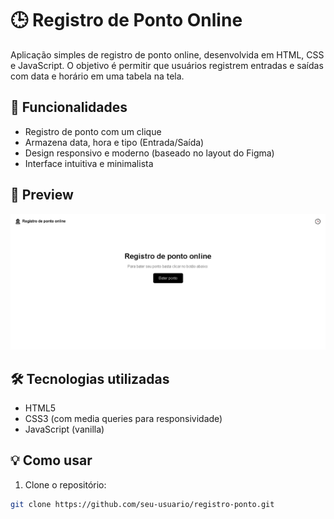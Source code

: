 # 🕒 Registro de Ponto Online

Aplicação simples de registro de ponto online, desenvolvida em HTML, CSS e JavaScript. O objetivo é permitir que usuários registrem entradas e saídas com data e horário em uma tabela na tela.

## 🚀 Funcionalidades

- Registro de ponto com um clique
- Armazena data, hora e tipo (Entrada/Saída)
- Design responsivo e moderno (baseado no layout do Figma)
- Interface intuitiva e minimalista

## 📸 Preview

![Preview do Projeto](imagem.png) 

## 🛠️ Tecnologias utilizadas

- HTML5
- CSS3 (com media queries para responsividade)
- JavaScript (vanilla)

## 💡 Como usar

1. Clone o repositório:

```bash
git clone https://github.com/seu-usuario/registro-ponto.git
